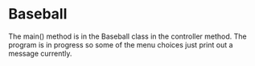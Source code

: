 # Baseball
The main() method is in the Baseball class in the controller method.  The program is in progress so some 
of the menu choices just print out a message currently.  
